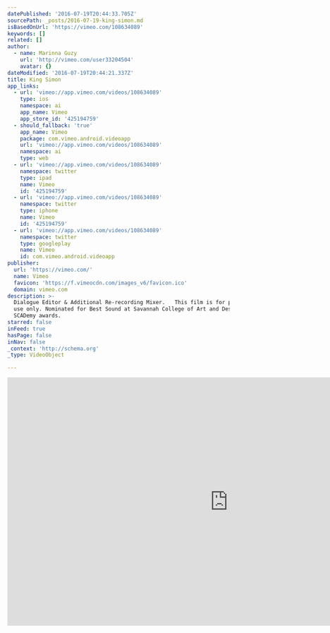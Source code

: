```yaml
---
datePublished: '2016-07-19T20:44:33.705Z'
sourcePath: _posts/2016-07-19-king-simon.md
isBasedOnUrl: 'https://vimeo.com/108634089'
keywords: []
related: []
author:
  - name: Marinna Guzy
    url: 'http://vimeo.com/user33204504'
    avatar: {}
dateModified: '2016-07-19T20:44:21.337Z'
title: King Simon
app_links:
  - url: 'vimeo://app.vimeo.com/videos/108634089'
    type: ios
    namespace: ai
    app_name: Vimeo
    app_store_id: '425194759'
  - should_fallback: 'true'
    app_name: Vimeo
    package: com.vimeo.android.videoapp
    url: 'vimeo://app.vimeo.com/videos/108634089'
    namespace: ai
    type: web
  - url: 'vimeo://app.vimeo.com/videos/108634089'
    namespace: twitter
    type: ipad
    name: Vimeo
    id: '425194759'
  - url: 'vimeo://app.vimeo.com/videos/108634089'
    namespace: twitter
    type: iphone
    name: Vimeo
    id: '425194759'
  - url: 'vimeo://app.vimeo.com/videos/108634089'
    namespace: twitter
    type: googleplay
    name: Vimeo
    id: com.vimeo.android.videoapp
publisher:
  url: 'https://vimeo.com/'
  name: Vimeo
  favicon: 'https://f.vimeocdn.com/images_v6/favicon.ico'
  domain: vimeo.com
description: >-
  Dialogue Editor & Additional Re-recording Mixer.   This film is for portfolio
  use only. Nominated for Best Sound at Savannah College of Art and Design's
  SCADemy awards.
starred: false
inFeed: true
hasPage: false
inNav: false
_context: 'http://schema.org'
_type: VideoObject

---
```

<iframe src="https://cdn.embedly.com/widgets/media.html?src=https%3A%2F%2Fplayer.vimeo.com%2Fvideo%2F108634089&amp;url=https%3A%2F%2Fvimeo.com%2F108634089&amp;image=http%3A%2F%2Fi.vimeocdn.com%2Fvideo%2F492381531_1280.jpg&amp;key=b7d04c9b404c499eba89ee7072e1c4f7&amp;type=text%2Fhtml&amp;schema=vimeo" width="1000" height="563" scrolling="no" frameborder="0" allowfullscreen="" style=""></iframe>